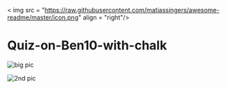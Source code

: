 < img src = "https://raw.githubusercontent.com/matiassingers/awesome-readme/master/icon.png" align = "right"/>
# Quiz-on-Ben10-with-chalk


![big pic](https://static.wikia.nocookie.net/ben10/images/8/83/Ben_10_logo_without_versus_the_universe.png/revision/latest/scale-to-width-down/670?cb=20201004024739)


![2nd pic](https://static.wikia.nocookie.net/ben10/images/9/99/Ben10logo.png/revision/latest/scale-to-width-down/120?cb=20150708073333)
